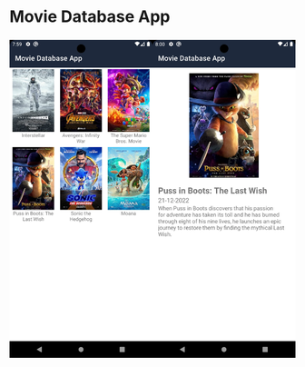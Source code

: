 # Movie Database App

<img src="https://github.com/iamgiven/movie-database-app/raw/master/img/main-page.webp" vspace="5" height="560" align= "left" width="252" >
<img src="https://github.com/iamgiven/movie-database-app/raw/master/img/detail-page.webp" vspace="5" align= "left" height="560" width="252">
